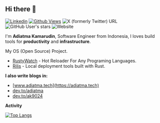 ## Hi there 👋

[![Linkedin](https://img.shields.io/badge/Linkedin-blue?logo=linkedin&logoColor=white)](https://www.linkedin.com/in/adiatma-kamarudin-a63718138/) [![Github Views](https://komarev.com/ghpvc/?username=ak9024&label=Visitor&color=2bbc8a)](https://github.com/ak9024) ![X (formerly Twitter) URL](https://img.shields.io/twitter/url?url=https%3A%2F%2Fx.com%2Fme_adiatma&label=%40me_adiatma) ![GitHub User's stars](https://img.shields.io/github/stars/ak9024) ![Website](https://img.shields.io/website?url=https%3A%2F%2Fwww.adiatma.tech&label=www.adiatma.tech)

I'm **Adiatma Kamarudin**, Software Engineer from Indonesia, I loves build tools for **productivity** and **infrastructure**. 

My OS (Open Source) Project.

- [RustyWatch](https://github.com/ak9024/rustywatch) - Hot Reloader For Any Programing Languages.
- [Rilis](httos://github.com/ak9024/rilis) - Local deployment tools built with Rust.


**I also write blogs in:**

- [www.adiatma.tech](https://adiatma.tech)
- [dev.to/adiatma](https://dev.to/adiatma)
- [dev.to/ak9024](https://dev.to/ak9024)

**Activity**

[![Top Langs](https://github-readme-stats.vercel.app/api/top-langs/?username=ak9024&layout=donut)](https://github.com/ak9024)
